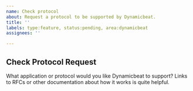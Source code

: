 ```yaml
---
name: Check protocol
about: Request a protocol to be supported by Dynamicbeat.
title: ''
labels: type:feature, status:pending, area:dynamicbeat
assignees: ''

---
```


Check Protocol Request
----------------------

What application or protocol would you like Dynamicbeat to support? Links to RFCs or other documentation about how it works is quite helpful.